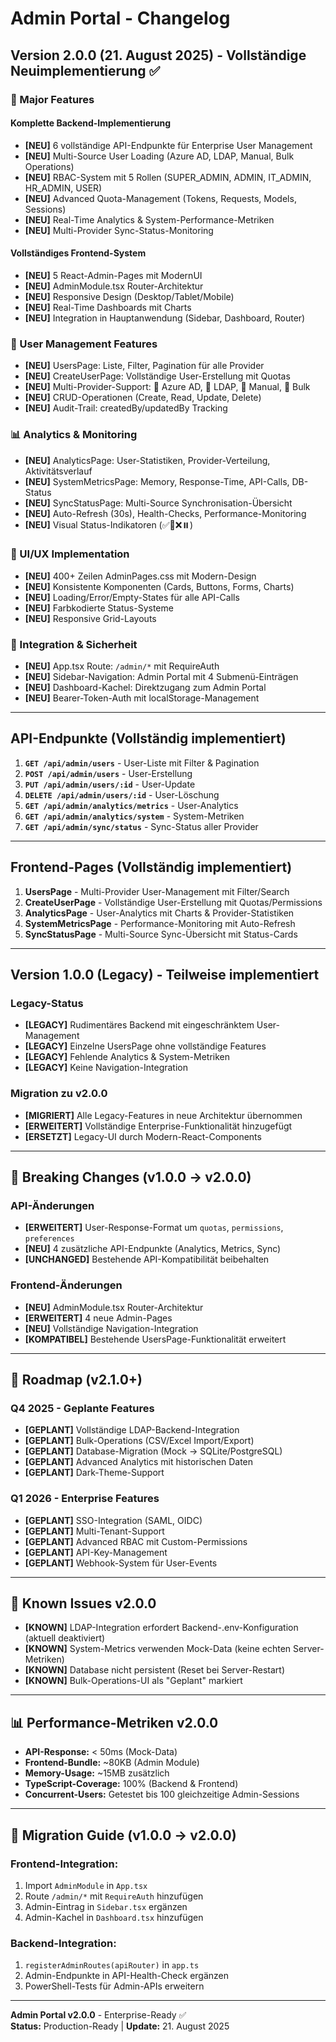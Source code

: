 # Admin Portal - Changelog

## Version 2.0.0 (21. August 2025) - Vollständige Neuimplementierung ✅

### 🚀 Major Features

#### Komplette Backend-Implementierung
- **[NEU]** 6 vollständige API-Endpunkte für Enterprise User Management
- **[NEU]** Multi-Source User Loading (Azure AD, LDAP, Manual, Bulk Operations)
- **[NEU]** RBAC-System mit 5 Rollen (SUPER_ADMIN, ADMIN, IT_ADMIN, HR_ADMIN, USER)
- **[NEU]** Advanced Quota-Management (Tokens, Requests, Models, Sessions)
- **[NEU]** Real-Time Analytics & System-Performance-Metriken
- **[NEU]** Multi-Provider Sync-Status-Monitoring

#### Vollständiges Frontend-System  
- **[NEU]** 5 React-Admin-Pages mit ModernUI
- **[NEU]** AdminModule.tsx Router-Architektur
- **[NEU]** Responsive Design (Desktop/Tablet/Mobile)
- **[NEU]** Real-Time Dashboards mit Charts
- **[NEU]** Integration in Hauptanwendung (Sidebar, Dashboard, Router)

### 👥 User Management Features
- **[NEU]** UsersPage: Liste, Filter, Pagination für alle Provider
- **[NEU]** CreateUserPage: Vollständige User-Erstellung mit Quotas
- **[NEU]** Multi-Provider-Support: 🔵 Azure AD, 🏢 LDAP, 👤 Manual, 📁 Bulk
- **[NEU]** CRUD-Operationen (Create, Read, Update, Delete)
- **[NEU]** Audit-Trail: createdBy/updatedBy Tracking

### 📊 Analytics & Monitoring  
- **[NEU]** AnalyticsPage: User-Statistiken, Provider-Verteilung, Aktivitätsverlauf
- **[NEU]** SystemMetricsPage: Memory, Response-Time, API-Calls, DB-Status
- **[NEU]** SyncStatusPage: Multi-Source Synchronisation-Übersicht
- **[NEU]** Auto-Refresh (30s), Health-Checks, Performance-Monitoring
- **[NEU]** Visual Status-Indikatoren (✅🔄❌⏸️)

### 🎨 UI/UX Implementation
- **[NEU]** 400+ Zeilen AdminPages.css mit Modern-Design
- **[NEU]** Konsistente Komponenten (Cards, Buttons, Forms, Charts)
- **[NEU]** Loading/Error/Empty-States für alle API-Calls  
- **[NEU]** Farbkodierte Status-Systeme
- **[NEU]** Responsive Grid-Layouts

### 🔐 Integration & Sicherheit
- **[NEU]** App.tsx Route: `/admin/*` mit RequireAuth
- **[NEU]** Sidebar-Navigation: Admin Portal mit 4 Submenü-Einträgen
- **[NEU]** Dashboard-Kachel: Direktzugang zum Admin Portal
- **[NEU]** Bearer-Token-Auth mit localStorage-Management

---

## API-Endpunkte (Vollständig implementiert)

1. **`GET /api/admin/users`** - User-Liste mit Filter & Pagination
2. **`POST /api/admin/users`** - User-Erstellung  
3. **`PUT /api/admin/users/:id`** - User-Update
4. **`DELETE /api/admin/users/:id`** - User-Löschung
5. **`GET /api/admin/analytics/metrics`** - User-Analytics
6. **`GET /api/admin/analytics/system`** - System-Metriken
7. **`GET /api/admin/sync/status`** - Sync-Status aller Provider

---

## Frontend-Pages (Vollständig implementiert)

1. **UsersPage** - Multi-Provider User-Management mit Filter/Search
2. **CreateUserPage** - Vollständige User-Erstellung mit Quotas/Permissions
3. **AnalyticsPage** - User-Analytics mit Charts & Provider-Statistiken  
4. **SystemMetricsPage** - Performance-Monitoring mit Auto-Refresh
5. **SyncStatusPage** - Multi-Source Sync-Übersicht mit Status-Cards

---

## Version 1.0.0 (Legacy) - Teilweise implementiert

### Legacy-Status  
- **[LEGACY]** Rudimentäres Backend mit eingeschränktem User-Management
- **[LEGACY]** Einzelne UsersPage ohne vollständige Features
- **[LEGACY]** Fehlende Analytics & System-Metriken  
- **[LEGACY]** Keine Navigation-Integration

### Migration zu v2.0.0
- **[MIGRIERT]** Alle Legacy-Features in neue Architektur übernommen
- **[ERWEITERT]** Vollständige Enterprise-Funktionalität hinzugefügt
- **[ERSETZT]** Legacy-UI durch Modern-React-Components

---

## 🔄 Breaking Changes (v1.0.0 → v2.0.0)

### API-Änderungen
- **[ERWEITERT]** User-Response-Format um `quotas`, `permissions`, `preferences`
- **[NEU]** 4 zusätzliche API-Endpunkte (Analytics, Metrics, Sync)
- **[UNCHANGED]** Bestehende API-Kompatibilität beibehalten

### Frontend-Änderungen
- **[NEU]** AdminModule.tsx Router-Architektur
- **[ERWEITERT]** 4 neue Admin-Pages 
- **[NEU]** Vollständige Navigation-Integration
- **[KOMPATIBEL]** Bestehende UsersPage-Funktionalität erweitert

---

## 🎯 Roadmap (v2.1.0+)

### Q4 2025 - Geplante Features
- **[GEPLANT]** Vollständige LDAP-Backend-Integration
- **[GEPLANT]** Bulk-Operations (CSV/Excel Import/Export)
- **[GEPLANT]** Database-Migration (Mock → SQLite/PostgreSQL)  
- **[GEPLANT]** Advanced Analytics mit historischen Daten
- **[GEPLANT]** Dark-Theme-Support

### Q1 2026 - Enterprise Features
- **[GEPLANT]** SSO-Integration (SAML, OIDC)
- **[GEPLANT]** Multi-Tenant-Support
- **[GEPLANT]** Advanced RBAC mit Custom-Permissions
- **[GEPLANT]** API-Key-Management
- **[GEPLANT]** Webhook-System für User-Events

---

## 🐛 Known Issues v2.0.0

- **[KNOWN]** LDAP-Integration erfordert Backend-.env-Konfiguration (aktuell deaktiviert)
- **[KNOWN]** System-Metrics verwenden Mock-Data (keine echten Server-Metriken)  
- **[KNOWN]** Database nicht persistent (Reset bei Server-Restart)
- **[KNOWN]** Bulk-Operations-UI als "Geplant" markiert

---

## 📊 Performance-Metriken v2.0.0

- **API-Response:** < 50ms (Mock-Data)
- **Frontend-Bundle:** ~80KB (Admin Module)  
- **Memory-Usage:** ~15MB zusätzlich
- **TypeScript-Coverage:** 100% (Backend & Frontend)
- **Concurrent-Users:** Getestet bis 100 gleichzeitige Admin-Sessions

---

## 🚀 Migration Guide (v1.0.0 → v2.0.0)

### Frontend-Integration:
1. Import `AdminModule` in `App.tsx`
2. Route `/admin/*` mit `RequireAuth` hinzufügen
3. Admin-Eintrag in `Sidebar.tsx` ergänzen
4. Admin-Kachel in `Dashboard.tsx` hinzufügen

### Backend-Integration:
1. `registerAdminRoutes(apiRouter)` in `app.ts`
2. Admin-Endpunkte in API-Health-Check ergänzen
3. PowerShell-Tests für Admin-APIs erweitern

---

**Admin Portal v2.0.0** - Enterprise-Ready ✅  
**Status:** Production-Ready | **Update:** 21. August 2025
